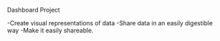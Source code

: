 Dashboard Project

-Create visual representations of data
-Share data in an easily digestible way
-Make it easily shareable.

